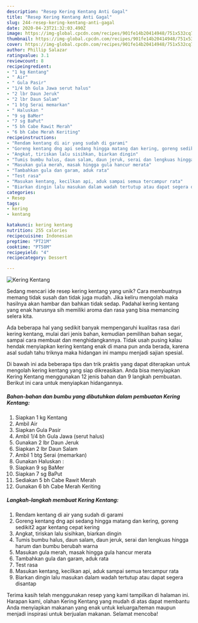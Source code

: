 ```yaml
---
description: "Resep Kering Kentang Anti Gagal"
title: "Resep Kering Kentang Anti Gagal"
slug: 244-resep-kering-kentang-anti-gagal
date: 2020-04-23T21:32:03.490Z
image: https://img-global.cpcdn.com/recipes/901fe14b20414948/751x532cq70/kering-kentang-foto-resep-utama.jpg
thumbnail: https://img-global.cpcdn.com/recipes/901fe14b20414948/751x532cq70/kering-kentang-foto-resep-utama.jpg
cover: https://img-global.cpcdn.com/recipes/901fe14b20414948/751x532cq70/kering-kentang-foto-resep-utama.jpg
author: Phillip Salazar
ratingvalue: 3.1
reviewcount: 8
recipeingredient:
- "1 kg Kentang"
- " Air"
- " Gula Pasir"
- "1/4 bh Gula Jawa serut halus"
- "2 lbr Daun Jeruk"
- "2 lbr Daun Salam"
- "1 btg Serai memarkan"
- " Haluskan "
- "9 sg BaMer"
- "7 sg BaPut"
- "5 bh Cabe Rawit Merah"
- "6 bh Cabe Merah Keriting"
recipeinstructions:
- "Rendam kentang di air yang sudah di garami"
- "Goreng kentang dng api sedang hingga matang dan kering, goreng sedikit2 agar kentang cepat kering"
- "Angkat, tiriskan lalu sisihkan, biarkan dingin"
- "Tumis bumbu halus, daun salam, daun jeruk, serai dan lengkuas hingga harum dan bumbu berubah warna"
- "Masukan gula merah, masak hingga gula hancur merata"
- "Tambahkan gula dan garam, aduk rata"
- "Test rasa"
- "Masukan kentang, kecilkan api, aduk sampai semua tercampur rata"
- "Biarkan dingin lalu masukan dalam wadah tertutup atau dapat segera disantap"
categories:
- Resep
tags:
- kering
- kentang

katakunci: kering kentang 
nutrition: 255 calories
recipecuisine: Indonesian
preptime: "PT21M"
cooktime: "PT58M"
recipeyield: "4"
recipecategory: Dessert

---
```



![Kering Kentang](https://img-global.cpcdn.com/recipes/901fe14b20414948/751x532cq70/kering-kentang-foto-resep-utama.jpg)

Sedang mencari ide resep kering kentang yang unik? Cara membuatnya memang tidak susah dan tidak juga mudah. Jika keliru mengolah maka hasilnya akan hambar dan bahkan tidak sedap. Padahal kering kentang yang enak harusnya sih memiliki aroma dan rasa yang bisa memancing selera kita.

Ada beberapa hal yang sedikit banyak mempengaruhi kualitas rasa dari kering kentang, mulai dari jenis bahan, kemudian pemilihan bahan segar, sampai cara membuat dan menghidangkannya. Tidak usah pusing kalau hendak menyiapkan kering kentang enak di mana pun anda berada, karena asal sudah tahu triknya maka hidangan ini mampu menjadi sajian spesial.




Di bawah ini ada beberapa tips dan trik praktis yang dapat diterapkan untuk mengolah kering kentang yang siap dikreasikan. Anda bisa menyiapkan Kering Kentang menggunakan 12 jenis bahan dan 9 langkah pembuatan. Berikut ini cara untuk menyiapkan hidangannya.

<!--inarticleads1-->

##### Bahan-bahan dan bumbu yang dibutuhkan dalam pembuatan Kering Kentang:

1. Siapkan 1 kg Kentang
1. Ambil  Air
1. Siapkan  Gula Pasir
1. Ambil 1/4 bh Gula Jawa (serut halus)
1. Gunakan 2 lbr Daun Jeruk
1. Siapkan 2 lbr Daun Salam
1. Ambil 1 btg Serai (memarkan)
1. Gunakan  Haluskan :
1. Siapkan 9 sg BaMer
1. Siapkan 7 sg BaPut
1. Sediakan 5 bh Cabe Rawit Merah
1. Gunakan 6 bh Cabe Merah Keriting




<!--inarticleads2-->

##### Langkah-langkah membuat Kering Kentang:

1. Rendam kentang di air yang sudah di garami
1. Goreng kentang dng api sedang hingga matang dan kering, goreng sedikit2 agar kentang cepat kering
1. Angkat, tiriskan lalu sisihkan, biarkan dingin
1. Tumis bumbu halus, daun salam, daun jeruk, serai dan lengkuas hingga harum dan bumbu berubah warna
1. Masukan gula merah, masak hingga gula hancur merata
1. Tambahkan gula dan garam, aduk rata
1. Test rasa
1. Masukan kentang, kecilkan api, aduk sampai semua tercampur rata
1. Biarkan dingin lalu masukan dalam wadah tertutup atau dapat segera disantap




Terima kasih telah menggunakan resep yang kami tampilkan di halaman ini. Harapan kami, olahan Kering Kentang yang mudah di atas dapat membantu Anda menyiapkan makanan yang enak untuk keluarga/teman maupun menjadi inspirasi untuk berjualan makanan. Selamat mencoba!
